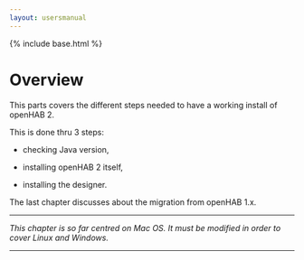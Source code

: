 ```yaml
---
layout: usersmanual
---
```


{% include base.html %}

# Overview

This parts covers the different steps needed to have a working install of openHAB 2.

This is done thru 3 steps:

* checking Java version,

* installing openHAB 2 itself,

* installing the designer.

The last chapter discusses about the migration from openHAB 1.x.

---

*This chapter is so far centred on Mac OS. It must be modified in order to cover Linux and Windows.*


---





